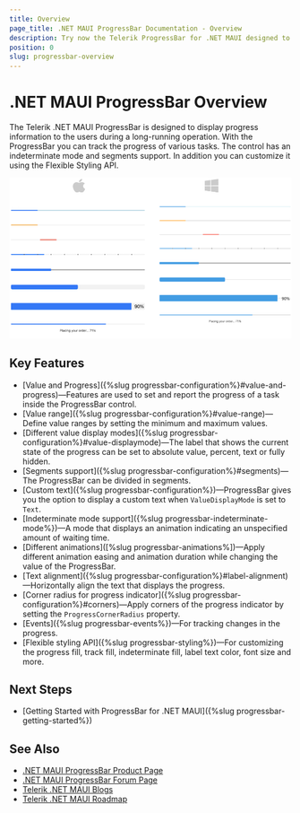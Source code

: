 ```yaml
---
title: Overview
page_title: .NET MAUI ProgressBar Documentation - Overview
description: Try now the Telerik ProgressBar for .NET MAUI designed to track the progress of various tasks.
position: 0
slug: progressbar-overview
---
```


# .NET MAUI ProgressBar Overview

The Telerik .NET MAUI ProgressBar is designed to display progress information to the users during a long-running operation. With the ProgressBar you can track the progress of various tasks. The control has an indeterminate mode and segments support. In addition you can customize it using the Flexible Styling API.  

![.NET MAUI ProgressBar Overview](images/progressbar-overview.png)

## Key Features

* [Value and Progress]({%slug progressbar-configuration%}#value-and-progress)&mdash;Features are used to set and report the progress of a task inside the ProgressBar control.
* [Value range]({%slug progressbar-configuration%}#value-range)&mdash;Define value ranges by setting the minimum and maximum values.
* [Different value display modes]({%slug progressbar-configuration%}#value-displaymode)&mdash;The label that shows the current state of the progress can be set to absolute value, percent, text or fully hidden.
* [Segments support]({%slug progressbar-configuration%}#segments)&mdash;The ProgressBar can be divided in segments.
* [Custom text]({%slug progressbar-configuration%})&mdash;ProgressBar gives you the option to display a custom text when `ValueDisplayMode` is set to `Text`.
* [Indeterminate mode support]({%slug progressbar-indeterminate-mode%})&mdash;A mode that displays an animation indicating an unspecified amount of waiting time.
* [Different animations]([%slug progressbar-animations%])&mdash;Apply different animation easing and animation duration while changing the value of the ProgressBar.
* [Text alignment]({%slug progressbar-configuration%}#label-alignment)&mdash;Horizontally align the text that displays the progress. 
* [Corner radius for progress indicator]({%slug progressbar-configuration%}#corners)&mdash;Apply corners of the progress indicator by setting the `ProgressCornerRadius` property.
* [Events]({%slug progressbar-events%})&mdash;For tracking changes in the progress.  
* [Flexible styling API]({%slug progressbar-styling%})&mdash;For customizing the progress fill, track fill, indeterminate fill, label text color, font size and more.

## Next Steps

- [Getting Started with ProgressBar for .NET MAUI]({%slug progressbar-getting-started%})

## See Also

- [.NET MAUI ProgressBar Product Page](https://www.telerik.com/maui-ui/progressbar)
- [.NET MAUI ProgressBar Forum Page](https://www.telerik.com/forums/maui?tagId=1978)
- [Telerik .NET MAUI Blogs](https://www.telerik.com/blogs/mobile-net-maui)
- [Telerik .NET MAUI Roadmap](https://www.telerik.com/support/whats-new/maui-ui/roadmap)
